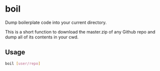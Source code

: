 # boil

Dump boilerplate code into your current directory.

This is a short function to download the master.zip of any Github repo and dump
all of its contents in your cwd.

## Usage

```sh
boil [user/repo]
```
